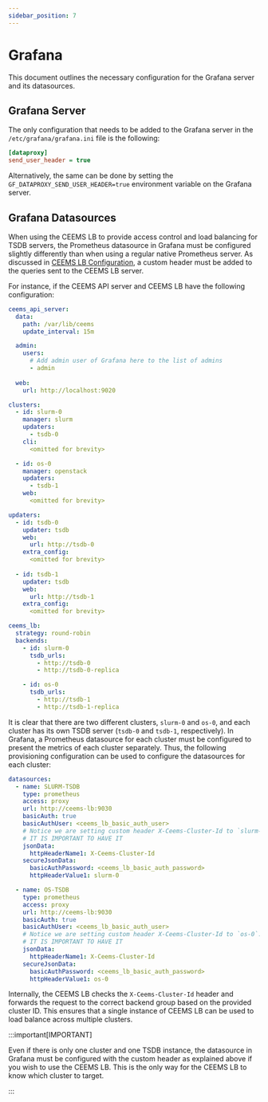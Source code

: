 ```yaml
---
sidebar_position: 7
---
```


# Grafana

This document outlines the necessary configuration for the Grafana server and its datasources.

## Grafana Server

The only configuration that needs to be added to the Grafana server in the `/etc/grafana/grafana.ini` file is the following:

```ini
[dataproxy]
send_user_header = true
```

Alternatively, the same can be done by setting the `GF_DATAPROXY_SEND_USER_HEADER=true` environment variable on the Grafana server.

## Grafana Datasources

When using the CEEMS LB to provide access control and load balancing for TSDB servers, the Prometheus datasource in Grafana must be configured slightly differently than when using a regular native Prometheus server. As discussed in [CEEMS LB Configuration](./ceems-lb.md#matching-backendsid-with-clustersid), a custom header must be added to the queries sent to the CEEMS LB server.

For instance, if the CEEMS API server and CEEMS LB have the following configuration:

```yaml
ceems_api_server:
  data:
    path: /var/lib/ceems
    update_interval: 15m

  admin:
    users:
      # Add admin user of Grafana here to the list of admins
      - admin
  
  web:
    url: http://localhost:9020

clusters:
  - id: slurm-0
    manager: slurm
    updaters:
      - tsdb-0
    cli: 
      <omitted for brevity>

  - id: os-0
    manager: openstack
    updaters:
      - tsdb-1
    web: 
      <omitted for brevity>

updaters:
  - id: tsdb-0
    updater: tsdb
    web:
      url: http://tsdb-0
    extra_config:
      <omitted for brevity>
  
  - id: tsdb-1
    updater: tsdb
    web:
      url: http://tsdb-1
    extra_config:
      <omitted for brevity>

ceems_lb:
  strategy: round-robin
  backends:
    - id: slurm-0
      tsdb_urls: 
        - http://tsdb-0
        - http://tsdb-0-replica

    - id: os-0
      tsdb_urls: 
        - http://tsdb-1
        - http://tsdb-1-replica
```

It is clear that there are two different clusters, `slurm-0` and `os-0`, and each cluster has its own TSDB server (`tsdb-0` and `tsdb-1`, respectively). In Grafana, a Prometheus datasource for each cluster must be configured to present the metrics of each cluster separately. Thus, the following provisioning configuration can be used to configure the datasources for each cluster:

```yaml
datasources:
  - name: SLURM-TSDB
    type: prometheus
    access: proxy
    url: http://ceems-lb:9030
    basicAuth: true
    basicAuthUser: <ceems_lb_basic_auth_user>
    # Notice we are setting custom header X-Ceems-Cluster-Id to `slurm-0`.
    # IT IS IMPORTANT TO HAVE IT
    jsonData:
      httpHeaderName1: X-Ceems-Cluster-Id
    secureJsonData:
      basicAuthPassword: <ceems_lb_basic_auth_password>
      httpHeaderValue1: slurm-0

  - name: OS-TSDB
    type: prometheus
    access: proxy
    url: http://ceems-lb:9030
    basicAuth: true
    basicAuthUser: <ceems_lb_basic_auth_user>
    # Notice we are setting custom header X-Ceems-Cluster-Id to `os-0`.
    # IT IS IMPORTANT TO HAVE IT
    jsonData:
      httpHeaderName1: X-Ceems-Cluster-Id
    secureJsonData:
      basicAuthPassword: <ceems_lb_basic_auth_password>
      httpHeaderValue1: os-0
```

Internally, the CEEMS LB checks the `X-Ceems-Cluster-Id` header and forwards the request to the correct backend group based on the provided cluster ID. This ensures that a single instance of CEEMS LB can be used to load balance across multiple clusters.

:::important[IMPORTANT]

Even if there is only one cluster and one TSDB instance, the datasource in Grafana must be configured with the custom header as explained above if you wish to use the CEEMS LB. This is the only way for the CEEMS LB to know which cluster to target.

:::
